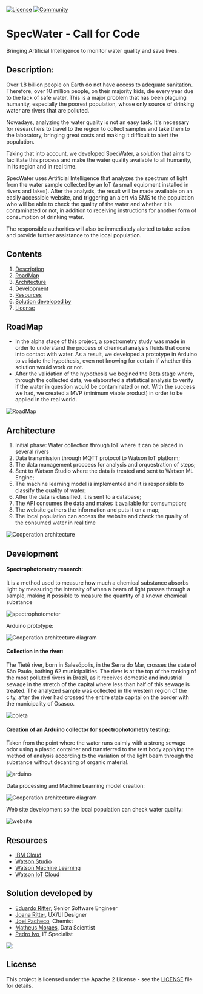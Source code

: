 [![License](https://img.shields.io/badge/License-Apache2-blue.svg)](https://www.apache.org/licenses/LICENSE-2.0) [![Community](https://img.shields.io/badge/Join-Community-blue.svg)](https://developer.ibm.com/callforcode/solutions/projects/get-started/)

# SpecWater - Call for Code

Bringing Artificial Intelligence to monitor water quality and save lives.

## Description:

<p>Over 1.8 billion people on Earth do not have access to adequate sanitation. Therefore, over 10 million people, on their majority kids, die every year due to the lack of safe water. This is a major problem that has been plaguing humanity, especially the poorest population, whose only source of drinking water are rivers that are polluted.</p>
<p>Nowadays, analyzing the water quality is not an easy task. It's necessary for researchers to travel to the region to collect samples and take them to the laboratory, bringing great costs and making it difficult to alert the population.</p>
<p>Taking that into account, we developed SpecWater, a solution that aims to facilitate this process and make the water quality available to all humanity, in its region and in real time.</p> 
<p>SpecWater uses Artificial Intelligence that analyzes the spectrum of light from the water sample collected by an IoT (a small equipment installed in rivers and lakes). After the analysis, the result will be made available on an easily accessible website, and triggering an alert via SMS to the population who will be able to check the quality of the water and whether it is contaminated or not, in addition to receiving instructions for another form of consumption of drinking water.</p>
<p>The responsible authorities will also be immediately alerted to take action and provide further assistance to the local population.</p>

## Contents

1. [Description](#Description)
2. [RoadMap](#RoadMap)
3. [Architecture](#Architecture)
5. [Development](#Development)
6. [Resources](#Resources)
7. [Solution developed by](#Solution-developed-by)
8. [License](#license)

## RoadMap

* In the alpha stage of this project, a spectrometry study was made in order to understand the process of chemical analysis fluids that come into contact with water. As a result, we developed a prototype in Arduino to validate the hypothesis, even not knowing for certain if whether this solution would work or not.
* After the validation of the hypothesis we begined the Beta stage where, through the collected data, we elaborated a statistical analysis  to verify if the water in question would be contaminated or not. With the success we had, we created a MVP (minimum viable product) in order to be applied in the real world.


![RoadMap](/images/roudmap.jpg)

## Architecture

1. Initial phase: Water collection through IoT where it can be placed in several rivers
1. Data transmission through MQTT protocol to Watson IoT platform;
1. The data management proccess for analysis and orquestration of steps;
1. Sent to Watson Studio where the data is treated and sent to Watson ML Engine;
1. The machine learning model is implemented and it is responsible to classify the quality of water;
1. After the data is classified, it is sent to a database;
1. The API consumes the data and makes it available for comsumption;
1. The website gathers the information and puts it on a map;
1. The local population can access the website and check the quality of the consumed water in real time

![Cooperation architecture](/images/architecture.jpg)


## Development

#### Spectrophotometry research:
It is a method used to measure how much a chemical substance absorbs light by measuring the intensity of when a beam of light passes through a sample, making it possible to measure the quantity of a known chemical substance

![spectrophotometer](/images/spectrophotometer.jpg)

Arduino prototype:

![Cooperation architecture diagram](/images/arduino_project.jpg)

#### Collection in the river:
The Tietê river, born in Salesópolis, in the Serra do Mar, crosses the state of São Paulo, bathing 62 municipalities. The river is at the top of the ranking of the most polluted rivers in Brazil, as it receives domestic and industrial sewage in the stretch of the capital where less than half of this sewage is treated. The analyzed sample was collected in the western region of the city, after the river had crossed the entire state capital on the border with the municipality of Osasco.

![coleta](/gifs/coleta.gif)

#### Creation of an Arduino collector for spectrophotometry testing:
Taken from the point where the water runs calmly with a strong sewage odor using a plastic container and transferred to the test body applying the method of analysis according to the variation of the light beam through the substance without decanting of organic material.

![arduino](/gifs/arduino.gif)

Data processing and Machine Learning model creation:

![Cooperation architecture diagram](/images/arduino_project.jpg)

Web site development so the local population can check water quality:

![website](/images/website.jpg)

## Resources

- [IBM Cloud](https://www.ibm.com/cloud)
- [Watson Studio](https://www.ibm.com/cloud/watson-studio)
- [Watson Machine Learning](https://www.ibm.com/br-pt/cloud/machine-learning)
- [Watson IoT Cloud](https://www.ibm.com/cloud/internet-of-things)

## Solution developed by
* [Eduardo Ritter](https://github.com/EduardoMoraesRitter), Senior Software Engineer
* [Joana Ritter](https://github.com/JoanaRitter), UX/UI Designer
* [Joel Pacheco](https://github.com/jpachecoaraujo), Chemist
* [Matheus Moraes](https://github.com/mtsvi-moraes), Data Scientist
* [Pedro Ivo](https://github.com/P-dro), IT Specialist

<p>
  <img src="https://contributors-img.web.app/image?repo=EduardoMoraesRitter/SpecWater" />
</p>

## License

This project is licensed under the Apache 2 License - see the [LICENSE](LICENSE) file for details.

